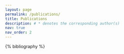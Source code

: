 ```yaml
---
layout: page
permalink: /publications/
title: Publications
description: # * denotes the corresponding author(s)
nav: true
nav_order: 2
---
```


<!-- _pages/publications.md -->
<div class="publications">

{% bibliography %}

</div>
